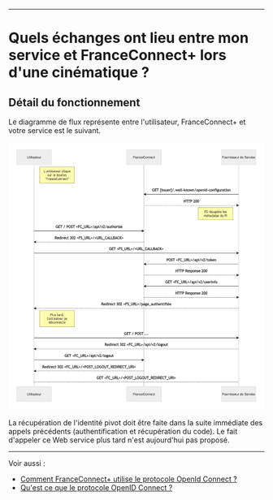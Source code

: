 
---

# Quels échanges ont lieu entre mon service et FranceConnect+ lors d'une cinématique ?


## Détail du fonctionnement

Le diagramme de flux représente entre  l'utilisateur, FranceConnect+ et votre service est le suivant.



<img src="../diagrams/diagram-sequence-fs-fc.png" alt="drawing" />

                        
La récupération de l'identité pivot doit être faite dans la suite immédiate des appels précédents (authentification et récupération du code). Le fait d'appeler ce Web service plus tard n'est aujourd'hui pas proposé.

---

Voir aussi : 

- [Comment FranceConnect+ utilise le protocole OpenId Connect ?](technique-oidc-fc.md)
- [Qu'est ce que le protocole OpenID Connect ?](technique-oidc.md)